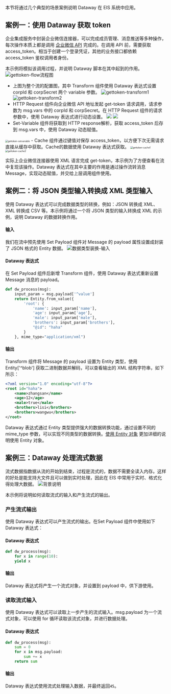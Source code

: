 本节将通过几个典型的场景案例说明 Dataway 在 EIS 系统中应用。

## 案例一：使用 Dataway 获取 token
企业集成服务中封装企业微信连接器，可以完成成员管理、消息推送等多种操作，每次操作本质上都是调用 [企业微信 API](https://work.weixin.qq.com/api/doc/90000/90135/90664) 完成的。在调用 API 前，需要获取 access_token。相当于创建一个登录凭证，其他的业务接口都依赖 access_token 鉴权调用者身份。

本示例将模拟该调用过程，并说明 Dataway 脚本在其中起到的作用。
![gettoken-flow流程图](https://main.qcloudimg.com/raw/55c5694386793fe6ca2638b6264df40e/%E8%8E%B7%E5%8F%96token-flow%E5%9B%BE.png)

- 上图为整个流的配置图，其中 Transform 组件使用 Dataway 表达式设置 corpId 和 corpSecret 两个 variable 参数。
  ![gettoken-transform1](https://main.qcloudimg.com/raw/1ce6076ace3a15fd69dd8a29c53475e0/%E8%8E%B7%E5%8F%96token-transform1.png)
  ![gettoken-transform2](https://main.qcloudimg.com/raw/32e7443c37fcc8f10634f014d8855768/%E8%8E%B7%E5%8F%96token-transform2.png)
- HTTP Request 组件向企业微信 API 地址发起 get-token 请求调用，请求参数为 msg.vars 中的 corpId 和 corpSecret。在 HTTP Request 组件的请求参数中，使用 Dataway 表达式进行动态设置。
![](https://main.qcloudimg.com/raw/5629f6b2040f8d9e32430b2a82d86462/%E8%8E%B7%E5%8F%96token-httprequest1.png)
![](https://main.qcloudimg.com/raw/5c6a866b562c4bca5014757de997fda4/%E8%8E%B7%E5%8F%96token-httprequest2.png)
- Set-Variable 组件将获取到 HTTP response解析，获取 access_token 后存到 msg.vars 中，使用 Dataway 动态赋值。
<img src="https://main.qcloudimg.com/raw/134520bb7f605e1addc2559e6e12d52b/%E8%8E%B7%E5%8F%96token-setvariable.png" alt="gettoken-setvariable" style="zoom:50%;" />
- Cache 组件通过键值对保存 access_token，以方便下次无需请求直接从缓存中获取。Cache的数据使用 Dataway 表达式获取。
  <img src="https://main.qcloudimg.com/raw/d22a000b0563c4a2f35a1307b7e7f729/%E8%8E%B7%E5%8F%96token-cache1.png" alt="gettoken-cache1" style="zoom:50%;" /><img src="./pic/场景案例/获取token-cache2.png" alt="gettoken-cache2" style="zoom:50%;" />

实际上企业微信连接器使用 XML 语言完成 get-token，本示例为了方便查看在流中复现该操作。Dataway 表达式在其中主要的作用是通过操作流转消息 Message，实现动态赋值，并交给上层调用组件使用。

## 案例二：将 JSON 类型输入转换成 XML 类型输入
使用 Dataway 表达式可以完成数据类型的转换，例如：JSON 转换成 XML、XML 转换成 CSV 等。本示例将通过一个将 JSON 类型的输入转换成 XML 的示例，说明 Dataway 的数据转换作用。
#### 输入
我们在流中预先使用 Set Payload 组件对 Message 的 payload 属性设置成封装了 JSON 格式的 Entity 数据。
![数据类型装换-输入](https://main.qcloudimg.com/raw/6d7c4191ec6e85c6fb4a3e4db8ce953c/%E6%95%B0%E6%8D%AE%E7%B1%BB%E5%9E%8B%E8%BD%AC%E6%8D%A2-%E8%BE%93%E5%85%A5.png)
#### Dataway 表达式
在 Set Payload 组件后新增 Transform 组件，使用 Dataway 表达式重新设置 Message 消息的 payload。

```python
def dw_process(msg):
    input_param = msg.payload['^value']
    return Entity.from_value({
        'root': {
            'name': input_param['name'],
            'age': input_param['age'],
            'male': input_param['male'],
            'brothers': input_param['brothers'],
            "@id": "haha"
        }
    }, mime_type="application/xml")
```

#### 输出
Transform 组件将 Message 的 payload 设置为 Entity 类型，使用 Entity['^blob'] 获取二进制数据并解码，可以查看输出的 XML 结构字符串，如下所示：

```xml
<?xml version="1.0" encoding="utf-8"?>
<root id="haha">
    <name>zhangsan</name>
    <age>12</age>
    <male>true</male>
    <brothers>lisi</brothers>
    <brothers>wangwu</brothers>
</root>
```

Dataway 表达式通过 Entity 类型提供强大的数据转换功能，通过设置不同的 mime_type 参数，可以实现不同类型的数据转换。[使用 Entity 对象](https://cloud.tencent.com/document/product/1270/55573) 更加详细的说明使用 Entity 对象。

## 案例三：Dataway 处理流式数据
流式数据指数据从流的开始到结束，过程是流式的，数据不需要全读入内存。这样的好处是能支持大文件且可以做到实时处理，因此在 EIS 中常用于实时、格式化得处理大数据。
![背景说明](https://main.qcloudimg.com/raw/3a97cc9b3e61693d60052b050369eb06/%E6%B5%81%E5%BC%8F%E6%95%B0%E6%8D%AE%E5%A4%84%E7%90%86-%E8%83%8C%E6%99%AF.png)

本示例将说明如何读取流式的输入和产生流式的输出。

### 产生流式输出
使用 Dataway 表达式可以产生流式的输出。在Set Payload 组件中使用如下 Dataway 表达式：
#### Dataway 表达式
```python
def dw_process(msg):
    for x in range(10):
    yield x
```

#### 输出
Dataway 表达式将产生一个流式对象，并设置到 payload 中，供下游使用。
### 读取流式输入
使用 Dataway 表达式可以读取上一步产生的流式输入。msg.payload 为一个流式对象，可以使用 for 循环读取该流式对象，并进行数据处理。
#### Dataway 表达式
```python
def dw_process(msg):
    sum = 0
    for x in msg.payload:
        sum += x
    return sum
```

#### 输出
Dataway 表达式使用流式处理输入数据，并最终返回`45`。

